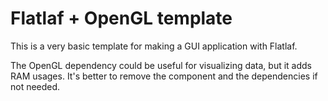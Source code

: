 # Flatlaf + OpenGL template

This is a very basic template for making a GUI application with Flatlaf.

The OpenGL dependency could be useful for visualizing data, but it adds RAM usages. It's better to remove the component 
and the dependencies if not needed.